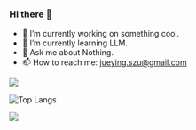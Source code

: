 ### Hi there 👋

- 🔭 I’m currently working on something cool.
- 🌱 I’m currently learning LLM.
- 💬 Ask me about Nothing.
- 📫 How to reach me: jueying.szu@gmail.com

![](https://github-readme-stats.vercel.app/api?username=Hammer-888&show_icons=true&theme=transparent)

![Top Langs](https://github-readme-stats.vercel.app/api/top-langs/?username=Hammer-888&layout=compact&theme=tokyonight)

![](https://github-readme-activity-graph.cyclic.app/graph?username=Hammer-888&theme=dracula)
